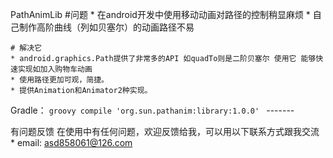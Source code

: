 PathAnimLib
    #问题
    * 在android开发中使用移动动画对路径的控制稍显麻烦
    * 自己制作高阶曲线（列如贝塞尔）的动画路径不易

    # 解决它
    * android.graphics.Path提供了非常多的API 如quadTo则是二阶贝塞尔 使用它 能够快速实现如加入购物车动画
    * 使用路径更加可观，简捷。
    * 提供Animation和Animator2种实现。

Gradle：
    ```groovy
    compile 'org.sun.pathanim:library:1.0.0'
    ```
    -------

有问题反馈
    在使用中有任何问题，欢迎反馈给我，可以用以下联系方式跟我交流
    * email: asd858061@126.com